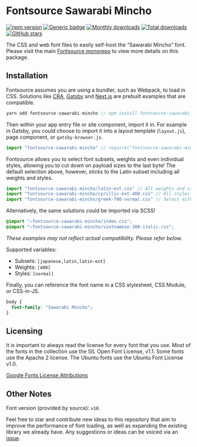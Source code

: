 # Fontsource Sawarabi Mincho

[![npm version](https://badge.fury.io/js/fontsource-sawarabi-mincho.svg)](https://www.npmjs.com/package/fontsource-sawarabi-mincho) [![Generic badge](https://img.shields.io/badge/fontsource-passing-brightgreen)](https://github.com/DecliningLotus/fontsource) [![Monthly downloads](https://badgen.net/npm/dm/fontsource-sawarabi-mincho)](https://github.com/DecliningLotus/fontsource) [![Total downloads](https://badgen.net/npm/dt/fontsource-sawarabi-mincho)](https://github.com/DecliningLotus/fontsource) [![GitHub stars](https://img.shields.io/github/stars/DecliningLotus/fontsource.svg?style=social&label=Star)](https://GitHub.com/DecliningLotus/fontsource/stargazers/)

The CSS and web font files to easily self-host the “Sawarabi Mincho” font. Please visit the main [Fontsource monorepo](https://github.com/DecliningLotus/fontsource) to view more details on this package.

## Installation

Fontsource assumes you are using a bundler, such as Webpack, to load in CSS. Solutions like [CRA](https://create-react-app.dev/), [Gatsby](https://www.gatsbyjs.org/) and [Next.js](https://nextjs.org/) are prebuilt examples that are compatible.

```javascript
yarn add fontsource-sawarabi-mincho // npm install fontsource-sawarabi-mincho
```

Then within your app entry file or site component, import it in. For example in Gatsby, you could choose to import it into a layout template (`layout.js`), page component, or `gatsby-browser.js`.

```javascript
import "fontsource-sawarabi-mincho" // require("fontsource-sawarabi-mincho")
```

Fontsource allows you to select font subsets, weights and even individual styles, allowing you to cut down on payload sizes to the last byte! The default selection above, however, sticks to the Latin subset including all weights and styles.

```javascript
import "fontsource-sawarabi-mincho/latin-ext.css" // All weights and styles included.
import "fontsource-sawarabi-mincho/cyrillic-ext-400.css" // All styles included.
import "fontsource-sawarabi-mincho/greek-700-normal.css" // Select either normal or italic.
```

Alternatively, the same solutions could be imported via SCSS!

```scss
@import "~fontsource-sawarabi-mincho/index.css";
@import "~fontsource-sawarabi-mincho/vietnamese-300-italic.css";
```

_These examples may not reflect actual compatibility. Please refer below._

Supported variables:

- Subsets: `[japanese,latin,latin-ext]`
- Weights: `[400]`
- Styles: `[normal]`

Finally, you can reference the font name in a CSS stylesheet, CSS Module, or CSS-in-JS.

```css
body {
  font-family: "Sawarabi Mincho";
}
```

## Licensing

It is important to always read the license for every font that you use.
Most of the fonts in the collection use the SIL Open Font License, v1.1. Some fonts use the Apache 2 license. The Ubuntu fonts use the Ubuntu Font License v1.0.

[Google Fonts License Attributions](https://fonts.google.com/attribution)

## Other Notes

Font version (provided by source): `v10`.

Feel free to star and contribute new ideas to this repository that aim to improve the performance of font loading, as well as expanding the existing library we already have. Any suggestions or ideas can be voiced via an [issue](https://github.com/DecliningLotus/fontsource/issues).
